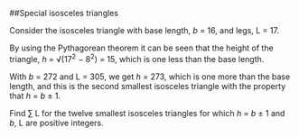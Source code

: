 ##Special isosceles triangles

Consider the isosceles triangle with base length, <i>b</i> = 16, and legs, L = 17.

By using the Pythagorean theorem it can be seen that the height of the triangle, <i>h</i> = &#x221A;(17<sup>2</sup> &#x2212; 8<sup>2</sup>) = 15, which is one less than the base length.

With <i>b</i> = 272 and L = 305, we get <i>h</i> = 273, which is one more than the base length, and this is the second smallest isosceles triangle with the property that <i>h</i> = <i>b</i> &#xB1; 1.

Find &#x2211; L for the twelve smallest isosceles triangles for which <i>h</i> = <i>b</i> &#xB1; 1 and <i>b</i>, L are positive integers.
